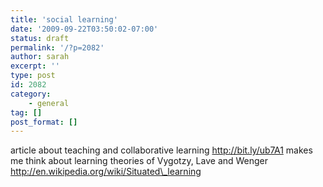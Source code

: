```yaml
---
title: 'social learning'
date: '2009-09-22T03:50:02-07:00'
status: draft
permalink: '/?p=2082'
author: sarah
excerpt: ''
type: post
id: 2082
category:
    - general
tag: []
post_format: []
---
```

article about teaching and collaborative learning http://bit.ly/ub7A1 makes me think about learning theories of Vygotzy, Lave and Wenger  
http://en.wikipedia.org/wiki/Situated\_learning